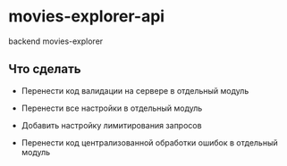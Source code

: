 # movies-explorer-api

backend movies-explorer

## Что сделать

* Перенести код валидации на сервере в отдельный модуль

* Перенести все настройки в отдельный модуль

* Добавить настройку лимитирования запросов

* Перенести код централизованной обработки ошибок в отдельный модуль
